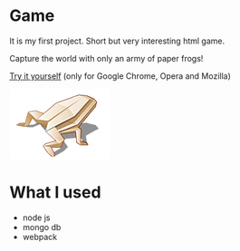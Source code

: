 # Game

It is my first project. Short but very interesting html game.

Capture the world with only an army of paper frogs!

[Try it yourself][game] (only for Google Chrome, Opera and Mozilla)

![N|Solid](./public/images/frog.png)

# What I used

- node js
- mongo db
- webpack

[game]: <https://frogs-game.herokuapp.com>